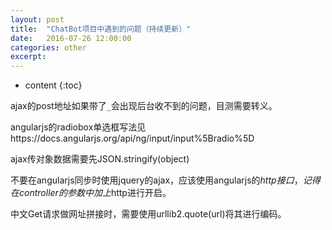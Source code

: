 ```yaml
---
layout: post
title:  "ChatBot项目中遇到的问题（持续更新）"
date:   2016-07-26 12:00:00
categories: other
excerpt:
---
```


* content
{:toc}

ajax的post地址如果带了`_`会出现后台收不到的问题，目测需要转义。

angularjs的radiobox单选框写法见https://docs.angularjs.org/api/ng/input/input%5Bradio%5D

ajax传对象数据需要先JSON.stringify(object)

不要在angularjs同步时使用jquery的ajax，应该使用angularjs的$http接口，记得在controller的参数中加上$http进行开启。

中文Get请求做网址拼接时，需要使用urllib2.quote(url)将其进行编码。
